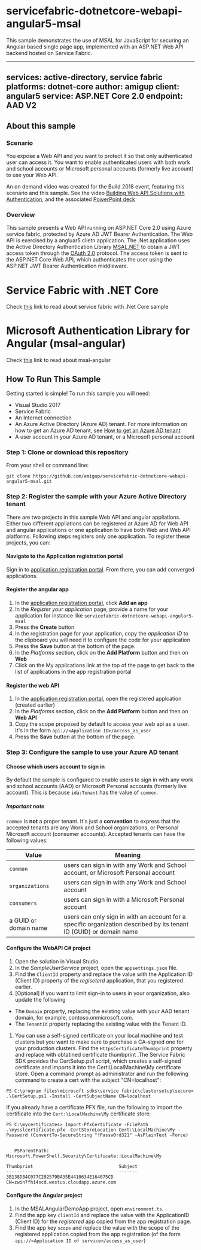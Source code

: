 # servicefabric-dotnetcore-webapi-angular5-msal
This sample demonstrates the use of MSAL for JavaScript for securing an Angular based single page app, implemented with an ASP.NET Web API backend hosted on Service Fabric.

---
services: active-directory, service fabric
platforms: dotnet-core
author: amigup
client: angular5
service: ASP.NET Core 2.0
endpoint: AAD V2
---

## About this sample

### Scenario

You expose a Web API and you want to protect it so that only authenticated user can access it. You want to enable authenticated users with both work and school accounts
or Microsoft personal accounts (formerly live account) to use your Web API.

An on demand video was created for the Build 2018 event, featuring this scenario and this sample. See the video [Building Web API Solutions with Authentication](https://channel9.msdn.com/Events/Build/2018/THR5000), and the associated [PowerPoint deck](http://video.ch9.ms/sessions/c1f9c808-82bc-480a-a930-b340097f6cc1/BuildWebAPISolutionswithAuthentication.pptx)

### Overview

This sample presents a Web API running on ASP.NET Core 2.0 using Azure service fabric, protected by Azure AD JWT Bearer Authentication. The Web API is exercised by a angluar5 clietn application.
The .Net application uses the Active Directory Authentication Library [MSAL.NET](https://github.com/AzureAD/microsoft-authentication-library-for-dotnet) to obtain a JWT access token through the [OAuth 2.0](https://docs.microsoft.com/en-us/azure/active-directory/develop/active-directory-protocols-oauth-code) protocol. The access token is sent to the ASP.NET Core Web API, which authenticates the user using the ASP.NET JWT Bearer Authentication middleware.

Service Fabric with .NET Core
=========================================================
Check [this](https://azure.microsoft.com/en-in/resources/samples/service-fabric-dotnet-core-getting-started/) link to read about service fabric with .Net Core sample

Microsoft Authentication Library for Angular (msal-angular)
=========================================================
Check [this](https://github.com/AzureAD/microsoft-authentication-library-for-js/blob/dev/lib/msal-angular/README.md) link to read about msal-angular

## How To Run This Sample

Getting started is simple!  To run this sample you will need:
- Visual Studio 2017
- Service Fabric
- An Internet connection
- An Azure Active Directory (Azure AD) tenant. For more information on how to get an Azure AD tenant, see [How to get an Azure AD tenant](https://azure.microsoft.com/en-us/documentation/articles/active-directory-howto-tenant/)
- A user account in your Azure AD tenant, or a Microsoft personal account

### Step 1:  Clone or download this repository

From your shell or command line:

```Shell
git clone https://github.com/amigup/servicefabric-dotnetcore-webapi-angular5-msal.git
```

### Step 2:  Register the sample with your Azure Active Directory tenant

There are two projects in this sample Web API and angular appliations.  Either two different appliations can be registered at Azure AD for Web API and angular applications or one application to have both Web and Web API platforms. Following steps registers only one application. To register these projects, you can:

#### Navigate to the Application registration portal

Sign in to [application registration portal](apps.dev.microsoft.com/). From there, you can add converged applications.

#### Register the angular app

1. In the [application registration portal](apps.dev.microsoft.com), click **Add an app**
1. In the *Register your application* page, provide a name for your application for instance like `servicefabric-dotnetcore-webapi-angular5-msal`
1. Press the **Create** button
1. In the registration page for your application, copy the *application ID* to the clipboard you will need it to configure the code for your application
1. Press the **Save** button at the bottom of the page.
1. In the *Platforms* section, click on the **Add Platform** button and then on **Web**
1. Click on the My applications link at the top of the page to get back to the list of applications in the app registration portal

#### Register the web API

1. In the [application registration portal](apps.dev.microsoft.com), open the registered applcation (created earlier)
1. In the *Platforms* section, click on the **Add Platform** button and then on **Web API**
1. Copy the scope proposed by default to access your web api as a user. It's in the form ``api://<Application ID>/access_as_user``
1. Press the **Save** button at the bottom of the page.

### Step 3:  Configure the sample to use your Azure AD tenant

#### Choose which users account to sign in

By default the sample is configured to enable users to sign in with any work and school accounts (AAD) or Microsoft Personal accounts (formerly live account).
This is because `ida:Tenant` has the value of `common`.

##### Important note

`common` is **not** a proper tenant. It's just a **convention** to express that the accepted tenants are any Work and School organizations, or Personal Microsoft account (consumer accounts).
Accepted tenants can have the following values:

Value | Meaning
----- | --------
`common` | users can sign in with any Work and School account, or Microsoft Personal account
`organizations` |  users can sign in with any Work and School account
`consumers` |  users can sign in with a Microsoft Personal account
a GUID or domain name | users can only sign in with an account for a specific organization described by its tenant ID (GUID) or domain name
 
#### Configure the WebAPI C# project

1. Open the solution in Visual Studio.
1. In the *SampleUserService* project, open the `appsettings.json` file.
1. Find the `ClientId` property and replace the value with the Application ID (Client ID) property of the *regiseterd* application, that you registered earlier.
1. [Optional] if you want to limit sign-in to users in your organization, also update the following
- The `Domain` property, replacing the existing value with your AAD tenant domain, for example, contoso.onmicrosoft.com.
- The `TenantId` property replacing the existing value with the Tenant ID.
1. You can use a self-signed certificate on your local machine and test clusters but you want to make sure to purchase a CA-signed one for your production clusters.  Find the `HttpsCertificateThumbprint` property and replace with obtatined certificate thumbprint .The Service Fabric SDK provides the CertSetup.ps1 script, which creates a self-signed certificate and imports it into the Cert:\LocalMachine\My certificate store. Open a command prompt as administrator and run the following command to create a cert with the subject "CN=localhost":

```Shell
PS C:\program files\microsoft sdks\service fabric\clustersetup\secure> .\CertSetup.ps1 -Install -CertSubjectName CN=localhost
```
If you already have a certificate PFX file, run the following to import the certificate into the ``Cert:\LocalMachine\My`` certificate store:

```Shell
PS C:\mycertificates> Import-PfxCertificate -FilePath .\mysslcertificate.pfx -CertStoreLocation Cert:\LocalMachine\My -Password (ConvertTo-SecureString "!Passw0rd321" -AsPlainText -Force)


   PSParentPath: Microsoft.PowerShell.Security\Certificate::LocalMachine\My

Thumbprint                                Subject
----------                                -------
3B138D84C077C292579BA35E4410634E164075CD  CN=zwin7fh14scd.westus.cloudapp.azure.com
```

#### Configure the Angular project

1. In the MSALAngularDemoApp project, open `environment.ts`.
1. Find the app key `clientId` and replace the value with the ApplicationID (Client ID) for the *registered* app copied from the app registration page.
1. Find the app key `scope` and replace the value with the scope of the registered application copied from the app registration (of the form ``api://<Application ID of service>/access_as_user``)
